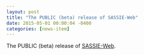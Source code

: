 ```yaml
---
layout: post
title: "The PUBLIC (beta) release of SASSIE-Web"
date: 2015-05-01 00:00:04 -0400
categories: [news-item]
---
```

The PUBLIC (beta) release of [SASSIE-Web](/software).